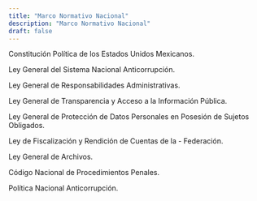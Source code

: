 ```yaml
---
title: "Marco Normativo Nacional"
description: "Marco Normativo Nacional"
draft: false
---
```


Constitución Política de los Estados Unidos Mexicanos.

Ley General del Sistema Nacional Anticorrupción.

Ley General de Responsabilidades Administrativas.

Ley General de Transparencia y Acceso a la Información Pública.

Ley General de Protección de Datos Personales en Posesión de Sujetos Obligados.

Ley de Fiscalización y Rendición de Cuentas de la - Federación.

Ley General de Archivos.

Código Nacional de Procedimientos Penales.

Política Nacional Anticorrupción.
